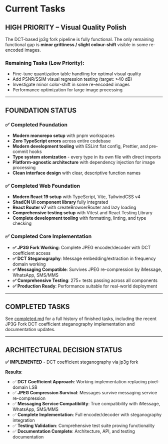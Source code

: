 # Current Tasks

## HIGH PRIORITY – Visual Quality Polish

The DCT-based jp3g fork pipeline is fully functional. The only remaining functional gap is **minor grittiness / slight colour-shift** visible in some re-encoded images.

### **Remaining Tasks (Low Priority):**

- Fine-tune quantization table handling for optimal visual quality
- Add PSNR/SSIM visual regression testing (target: >40 dB)
- Investigate minor color-shift in some re-encoded images
- Performance optimization for large image processing

---

## FOUNDATION STATUS

### ✅ **Completed Foundation**

- **Modern monorepo setup** with pnpm workspaces
- **Zero TypeScript errors** across entire codebase
- **Modern development tooling** with ESLint flat config, Prettier, and pre-commit hooks
- **Type system atomization** - every type in its own file with direct imports
- **Platform-agnostic architecture** with dependency injection for image processing
- **Clean interface design** with clear, descriptive function names

### ✅ **Completed Web Foundation**

- **Modern React 19 setup** with TypeScript, Vite, TailwindCSS v4
- **ShadCN UI component library** fully integrated
- **React Router v7** with createBrowserRouter and lazy loading
- **Comprehensive testing setup** with Vitest and React Testing Library
- **Complete development tooling** with formatting, linting, and type checking

### ✅ **Completed Core Implementation**

- **✅ JP3G Fork Working**: Complete JPEG encoder/decoder with DCT coefficient access
- **✅ DCT Steganography**: Message embedding/extraction in frequency domain working
- **✅ Messaging Compatible**: Survives JPEG re-compression by iMessage, WhatsApp, SMS/MMS
- **✅ Comprehensive Testing**: 275+ tests passing across all components
- **✅ Production Ready**: Performance suitable for real-world deployment

---

## COMPLETED TASKS

See [completed.md](completed.md) for a full history of finished tasks, including the recent JP3G Fork DCT coefficient steganography implementation and documentation updates.

---

## ARCHITECTURAL DECISION STATUS

**✅ IMPLEMENTED** - DCT coefficient steganography via jp3g fork

**Results**:

- ✅ **DCT Coefficient Approach**: Working implementation replacing pixel-domain LSB
- ✅ **JPEG Compression Survival**: Messages survive messaging service re-compression
- ✅ **Messaging Service Compatibility**: True compatibility with iMessage, WhatsApp, SMS/MMS
- ✅ **Complete Implementation**: Full encoder/decoder with steganography integration
- ✅ **Testing Validation**: Comprehensive test suite proving functionality
- ✅ **Documentation Complete**: Architecture, API, and testing documentation

